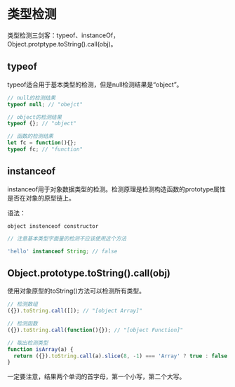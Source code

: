 # 类型检测

类型检测三剑客：typeof、instanceOf，Object.protptype.toString().call(obj)。

## typeof

typeof适合用于基本类型的检测，但是null检测结果是“object”。

```js
// null的检测结果
typeof null; // "obejct"

// object的检测结果
typeof {}; // "object"

// 函数的检测结果
let fc = function(){};
typeof fc; // "function"
```

## instanceof

instanceof用于对象数据类型的检测。检测原理是检测构造函数的prototype属性是否在对象的原型链上。

语法：

```object instenceof constructor``` 

```js
// 注意基本类型字面量的检测不应该使用这个方法

'hello' instanceof String; // false
```

## Object.prototype.toString().call(obj)

使用对象原型的toString()方法可以检测所有类型。

```js
// 检测数组
({}).toString.call([]); // "[object Array]"

// 检测函数
({}).toString.call(function(){}); // "[object Function]"
```

```js
// 取出检测类型
function isArray(a) {
  return ({}).toString.call(a).slice(8, -1) === 'Array' ? true : false;
}
```

一定要注意，结果两个单词的首字母，第一个小写，第二个大写。

